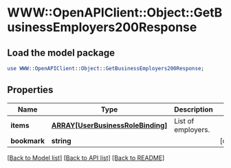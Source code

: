 # WWW::OpenAPIClient::Object::GetBusinessEmployers200Response

## Load the model package
```perl
use WWW::OpenAPIClient::Object::GetBusinessEmployers200Response;
```

## Properties
Name | Type | Description | Notes
------------ | ------------- | ------------- | -------------
**items** | [**ARRAY[UserBusinessRoleBinding]**](UserBusinessRoleBinding.md) | List of employers. | 
**bookmark** | **string** |  | [optional] 

[[Back to Model list]](../README.md#documentation-for-models) [[Back to API list]](../README.md#documentation-for-api-endpoints) [[Back to README]](../README.md)


